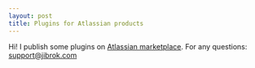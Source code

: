 ```yaml
---
layout: post
title: Plugins for Atlassian products
---
```


Hi! I publish some plugins on [Atlassian marketplace](https://marketplace.atlassian.com/vendors/1216083/jibrok).
For any questions: [support@jibrok.com](mailto:support@jibrok.com)
